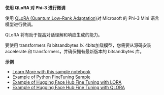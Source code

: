 **使用 QLoRA 对 Phi-3 进行微调**

使用 [QLoRA (Quantum Low-Rank Adaptation)](https://github.com/artidoro/qlora)对 Microsoft 的 Phi-3 Mini 语言模型进行微调。

QLoRA 将有助于提高对话理解和响应生成的能力。

要使用 transformers 和 bitsandbytes 以 4bits加载模型，您需要从源码安装 accelerate 和 transformers，并确保拥有最新版本的 bitsandbytes 库。

**示例**
- [Learn More with this sample notebook](../../../../code/04.Finetuning/Phi_3_Inference_Finetuning.ipynb)
- [Example of Python FineTuning Sample](../../../../code/04.Finetuning/FineTrainingScript.py)
- [Example of Hugging Face Hub Fine Tuning with LORA](../../../../code/04.Finetuning/Phi-3-finetune-lora-python.ipynb)
- [Example of Hugging Face Hub Fine Tuning with QLORA](../../../../code/04.Finetuning/Phi-3-finetune-qlora-python.ipynb)